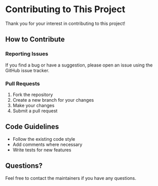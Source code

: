 # Contributing to This Project

Thank you for your interest in contributing to this project!

## How to Contribute

### Reporting Issues

If you find a bug or have a suggestion, please open an issue using the GitHub issue tracker.

### Pull Requests

1. Fork the repository
2. Create a new branch for your changes
3. Make your changes
4. Submit a pull request

## Code Guidelines

- Follow the existing code style
- Add comments where necessary
- Write tests for new features

## Questions?

Feel free to contact the maintainers if you have any questions.
